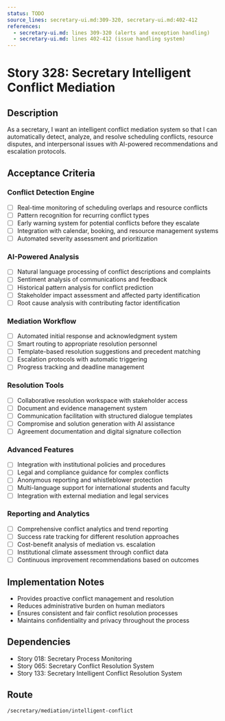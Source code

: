 ```yaml
---
status: TODO
source_lines: secretary-ui.md:309-320, secretary-ui.md:402-412
references:
  - secretary-ui.md: lines 309-320 (alerts and exception handling)
  - secretary-ui.md: lines 402-412 (issue handling system)
---
```


# Story 328: Secretary Intelligent Conflict Mediation

## Description
As a secretary, I want an intelligent conflict mediation system so that I can automatically detect, analyze, and resolve scheduling conflicts, resource disputes, and interpersonal issues with AI-powered recommendations and escalation protocols.

## Acceptance Criteria

### Conflict Detection Engine
- [ ] Real-time monitoring of scheduling overlaps and resource conflicts
- [ ] Pattern recognition for recurring conflict types
- [ ] Early warning system for potential conflicts before they escalate
- [ ] Integration with calendar, booking, and resource management systems
- [ ] Automated severity assessment and prioritization

### AI-Powered Analysis
- [ ] Natural language processing of conflict descriptions and complaints
- [ ] Sentiment analysis of communications and feedback
- [ ] Historical pattern analysis for conflict prediction
- [ ] Stakeholder impact assessment and affected party identification
- [ ] Root cause analysis with contributing factor identification

### Mediation Workflow
- [ ] Automated initial response and acknowledgment system
- [ ] Smart routing to appropriate resolution personnel
- [ ] Template-based resolution suggestions and precedent matching
- [ ] Escalation protocols with automatic triggering
- [ ] Progress tracking and deadline management

### Resolution Tools
- [ ] Collaborative resolution workspace with stakeholder access
- [ ] Document and evidence management system
- [ ] Communication facilitation with structured dialogue templates
- [ ] Compromise and solution generation with AI assistance
- [ ] Agreement documentation and digital signature collection

### Advanced Features
- [ ] Integration with institutional policies and procedures
- [ ] Legal and compliance guidance for complex conflicts
- [ ] Anonymous reporting and whistleblower protection
- [ ] Multi-language support for international students and faculty
- [ ] Integration with external mediation and legal services

### Reporting and Analytics
- [ ] Comprehensive conflict analytics and trend reporting
- [ ] Success rate tracking for different resolution approaches
- [ ] Cost-benefit analysis of mediation vs. escalation
- [ ] Institutional climate assessment through conflict data
- [ ] Continuous improvement recommendations based on outcomes

## Implementation Notes
- Provides proactive conflict management and resolution
- Reduces administrative burden on human mediators
- Ensures consistent and fair conflict resolution processes
- Maintains confidentiality and privacy throughout the process

## Dependencies
- Story 018: Secretary Process Monitoring
- Story 065: Secretary Conflict Resolution System
- Story 133: Secretary Intelligent Conflict Resolution System

## Route
`/secretary/mediation/intelligent-conflict`